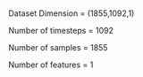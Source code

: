 # 
Dataset Dimension = (1855,1092,1)

Number of timesteps = 1092

Number of samples = 1855

Number of features = 1

